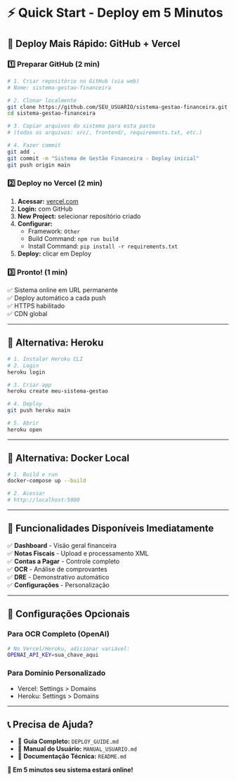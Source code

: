 # ⚡ Quick Start - Deploy em 5 Minutos

## 🎯 Deploy Mais Rápido: GitHub + Vercel

### 1️⃣ Preparar GitHub (2 min)

```bash
# 1. Criar repositório no GitHub (via web)
# Nome: sistema-gestao-financeira

# 2. Clonar localmente
git clone https://github.com/SEU_USUARIO/sistema-gestao-financeira.git
cd sistema-gestao-financeira

# 3. Copiar arquivos do sistema para esta pasta
# (todos os arquivos: src/, frontend/, requirements.txt, etc.)

# 4. Fazer commit
git add .
git commit -m "Sistema de Gestão Financeira - Deploy inicial"
git push origin main
```

### 2️⃣ Deploy no Vercel (2 min)

1. **Acessar:** [vercel.com](https://vercel.com)
2. **Login:** com GitHub
3. **New Project:** selecionar repositório criado
4. **Configurar:**
   - Framework: `Other`
   - Build Command: `npm run build`
   - Install Command: `pip install -r requirements.txt`
5. **Deploy:** clicar em Deploy

### 3️⃣ Pronto! (1 min)

✅ Sistema online em URL permanente  
✅ Deploy automático a cada push  
✅ HTTPS habilitado  
✅ CDN global  

---

## 🚀 Alternativa: Heroku

```bash
# 1. Instalar Heroku CLI
# 2. Login
heroku login

# 3. Criar app
heroku create meu-sistema-gestao

# 4. Deploy
git push heroku main

# 5. Abrir
heroku open
```

---

## 🐳 Alternativa: Docker Local

```bash
# 1. Build e run
docker-compose up --build

# 2. Acessar
# http://localhost:5000
```

---

## 📱 Funcionalidades Disponíveis Imediatamente

✅ **Dashboard** - Visão geral financeira  
✅ **Notas Fiscais** - Upload e processamento XML  
✅ **Contas a Pagar** - Controle completo  
✅ **OCR** - Análise de comprovantes  
✅ **DRE** - Demonstrativo automático  
✅ **Configurações** - Personalização  

---

## 🔧 Configurações Opcionais

### Para OCR Completo (OpenAI)
```bash
# No Vercel/Heroku, adicionar variável:
OPENAI_API_KEY=sua_chave_aqui
```

### Para Domínio Personalizado
- Vercel: Settings > Domains
- Heroku: Settings > Domains

---

## 📞 Precisa de Ajuda?

- 📖 **Guia Completo:** `DEPLOY_GUIDE.md`
- 👤 **Manual do Usuário:** `MANUAL_USUARIO.md`
- 🔧 **Documentação Técnica:** `README.md`

**🎉 Em 5 minutos seu sistema estará online!**

